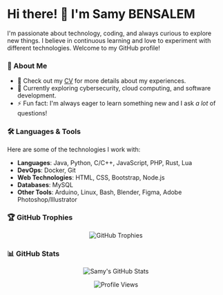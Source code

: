 # Hi there! 👋 I'm Samy BENSALEM

I'm passionate about technology, coding, and always curious to explore new things. I believe in continuous learning and love to experiment with different technologies. Welcome to my GitHub profile!

### 🚀 About Me
- 💼 Check out my [CV](https://bensalemdev.fr) for more details about my experiences.
- 🌱 Currently exploring cybersecurity, cloud computing, and software development.
- ⚡ Fun fact: I'm always eager to learn something new and I ask *a lot* of questions!

### 🛠️ Languages & Tools
Here are some of the technologies I work with:

- **Languages**: Java, Python, C/C++, JavaScript, PHP, Rust, Lua
- **DevOps**: Docker, Git
- **Web Technologies**: HTML, CSS, Bootstrap, Node.js
- **Databases**: MySQL
- **Other Tools**: Arduino, Linux, Bash, Blender, Figma, Adobe Photoshop/Illustrator

### 🏆 GitHub Trophies
<p align="center">
  <img src="https://github-profile-trophy.vercel.app/?username=nyx-off&column=3&margin-w=15&margin-h=15&no-bg=true" alt="GitHub Trophies" />
</p>

### 📊 GitHub Stats
<p align="center">
  <img src="https://github-readme-stats.vercel.app/api?username=nyx-off&show_icons=true&theme=transparent" alt="Samy's GitHub Stats" />
</p>

<p align="center">
  <img src="https://komarev.com/ghpvc/?username=nyx-off&label=Profile%20views&color=0e75b6&style=flat" alt="Profile Views" />
</p>

